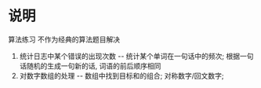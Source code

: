 
# 说明

算法练习 不作为经典的算法题目解决 

1. 统计日志中某个错误的出现次数 -- 统计某个单词在一句话中的频次; 根据一句话随机的生成一句新的话, 词语的前后顺序相同  
2. 对数字数组的处理 -- 数组中找到目标和的组合; 对称数字/回文数字; 




